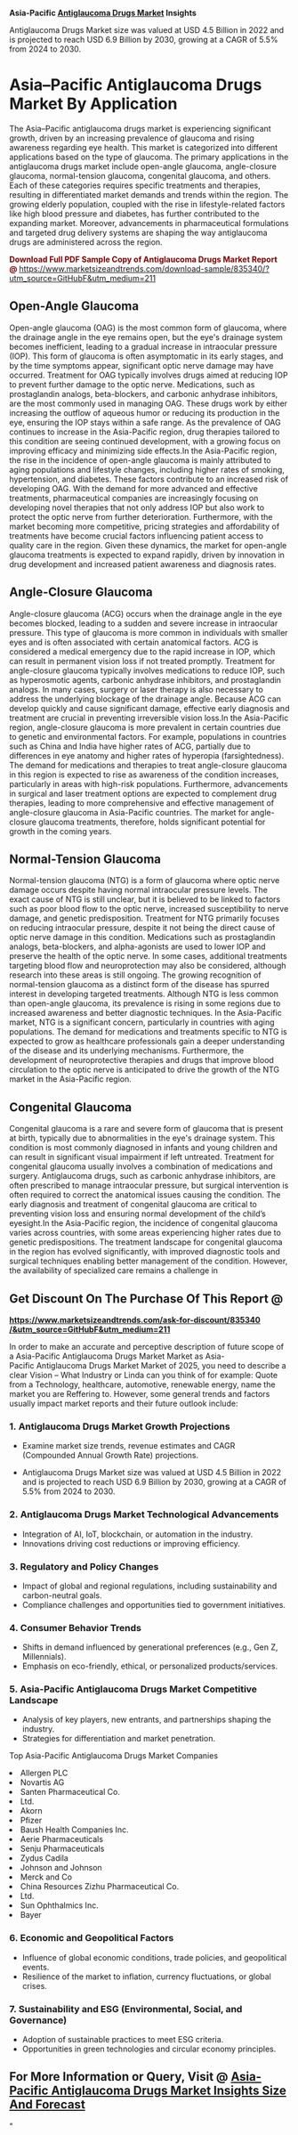 <p><strong>Asia-Pacific&nbsp;<a href=""https://www.marketsizeandtrends.com/download-sample/835340/&amp;utm_source=GitHubF&amp;utm_medium=211"">Antiglaucoma Drugs Market</a> Insights</strong></p><p>Antiglaucoma Drugs Market size was valued at USD 4.5 Billion in 2022 and is projected to reach USD 6.9 Billion by 2030, growing at a CAGR of 5.5% from 2024 to 2030.</p><p><h1>Asia–Pacific Antiglaucoma Drugs Market By Application</h1><p>The Asia–Pacific antiglaucoma drugs market is experiencing significant growth, driven by an increasing prevalence of glaucoma and rising awareness regarding eye health. This market is categorized into different applications based on the type of glaucoma. The primary applications in the antiglaucoma drugs market include open-angle glaucoma, angle-closure glaucoma, normal-tension glaucoma, congenital glaucoma, and others. Each of these categories requires specific treatments and therapies, resulting in differentiated market demands and trends within the region. The growing elderly population, coupled with the rise in lifestyle-related factors like high blood pressure and diabetes, has further contributed to the expanding market. Moreover, advancements in pharmaceutical formulations and targeted drug delivery systems are shaping the way antiglaucoma drugs are administered across the region. <p><strong><span style="color: #800000;">Download Full PDF Sample Copy of Antiglaucoma Drugs Market Report @</span>&nbsp;</strong><a href="https://www.marketsizeandtrends.com/download-sample/835340/?utm_source=GitHubF&amp;utm_medium=211" target="_blank">https://www.marketsizeandtrends.com/download-sample/835340/?utm_source=GitHubF&amp;utm_medium=211</a></p></p><h2>Open-Angle Glaucoma</h2><p>Open-angle glaucoma (OAG) is the most common form of glaucoma, where the drainage angle in the eye remains open, but the eye's drainage system becomes inefficient, leading to a gradual increase in intraocular pressure (IOP). This form of glaucoma is often asymptomatic in its early stages, and by the time symptoms appear, significant optic nerve damage may have occurred. Treatment for OAG typically involves drugs aimed at reducing IOP to prevent further damage to the optic nerve. Medications, such as prostaglandin analogs, beta-blockers, and carbonic anhydrase inhibitors, are the most commonly used in managing OAG. These drugs work by either increasing the outflow of aqueous humor or reducing its production in the eye, ensuring the IOP stays within a safe range. As the prevalence of OAG continues to increase in the Asia-Pacific region, drug therapies tailored to this condition are seeing continued development, with a growing focus on improving efficacy and minimizing side effects.In the Asia-Pacific region, the rise in the incidence of open-angle glaucoma is mainly attributed to aging populations and lifestyle changes, including higher rates of smoking, hypertension, and diabetes. These factors contribute to an increased risk of developing OAG. With the demand for more advanced and effective treatments, pharmaceutical companies are increasingly focusing on developing novel therapies that not only address IOP but also work to protect the optic nerve from further deterioration. Furthermore, with the market becoming more competitive, pricing strategies and affordability of treatments have become crucial factors influencing patient access to quality care in the region. Given these dynamics, the market for open-angle glaucoma treatments is expected to expand rapidly, driven by innovation in drug development and increased patient awareness and diagnosis rates.<h2>Angle-Closure Glaucoma</h2><p>Angle-closure glaucoma (ACG) occurs when the drainage angle in the eye becomes blocked, leading to a sudden and severe increase in intraocular pressure. This type of glaucoma is more common in individuals with smaller eyes and is often associated with certain anatomical factors. ACG is considered a medical emergency due to the rapid increase in IOP, which can result in permanent vision loss if not treated promptly. Treatment for angle-closure glaucoma typically involves medications to reduce IOP, such as hyperosmotic agents, carbonic anhydrase inhibitors, and prostaglandin analogs. In many cases, surgery or laser therapy is also necessary to address the underlying blockage of the drainage angle. Because ACG can develop quickly and cause significant damage, effective early diagnosis and treatment are crucial in preventing irreversible vision loss.In the Asia-Pacific region, angle-closure glaucoma is more prevalent in certain countries due to genetic and environmental factors. For example, populations in countries such as China and India have higher rates of ACG, partially due to differences in eye anatomy and higher rates of hyperopia (farsightedness). The demand for medications and therapies to treat angle-closure glaucoma in this region is expected to rise as awareness of the condition increases, particularly in areas with high-risk populations. Furthermore, advancements in surgical and laser treatment options are expected to complement drug therapies, leading to more comprehensive and effective management of angle-closure glaucoma in Asia-Pacific countries. The market for angle-closure glaucoma treatments, therefore, holds significant potential for growth in the coming years.<h2>Normal-Tension Glaucoma</h2><p>Normal-tension glaucoma (NTG) is a form of glaucoma where optic nerve damage occurs despite having normal intraocular pressure levels. The exact cause of NTG is still unclear, but it is believed to be linked to factors such as poor blood flow to the optic nerve, increased susceptibility to nerve damage, and genetic predisposition. Treatment for NTG primarily focuses on reducing intraocular pressure, despite it not being the direct cause of optic nerve damage in this condition. Medications such as prostaglandin analogs, beta-blockers, and alpha-agonists are used to lower IOP and preserve the health of the optic nerve. In some cases, additional treatments targeting blood flow and neuroprotection may also be considered, although research into these areas is still ongoing. The growing recognition of normal-tension glaucoma as a distinct form of the disease has spurred interest in developing targeted treatments. Although NTG is less common than open-angle glaucoma, its prevalence is rising in some regions due to increased awareness and better diagnostic techniques. In the Asia-Pacific market, NTG is a significant concern, particularly in countries with aging populations. The demand for medications and treatments specific to NTG is expected to grow as healthcare professionals gain a deeper understanding of the disease and its underlying mechanisms. Furthermore, the development of neuroprotective therapies and drugs that improve blood circulation to the optic nerve is anticipated to drive the growth of the NTG market in the Asia-Pacific region.<h2>Congenital Glaucoma</h2><p>Congenital glaucoma is a rare and severe form of glaucoma that is present at birth, typically due to abnormalities in the eye's drainage system. This condition is most commonly diagnosed in infants and young children and can result in significant visual impairment if left untreated. Treatment for congenital glaucoma usually involves a combination of medications and surgery. Antiglaucoma drugs, such as carbonic anhydrase inhibitors, are often prescribed to manage intraocular pressure, but surgical intervention is often required to correct the anatomical issues causing the condition. The early diagnosis and treatment of congenital glaucoma are critical to preventing vision loss and ensuring normal development of the child’s eyesight.In the Asia-Pacific region, the incidence of congenital glaucoma varies across countries, with some areas experiencing higher rates due to genetic predispositions. The treatment landscape for congenital glaucoma in the region has evolved significantly, with improved diagnostic tools and surgical techniques enabling better management of the condition. However, the availability of specialized care remains a challenge in</p><h2><strong>Get Discount On The Purchase Of This Report @&nbsp;</strong></h2><p><strong><a href=""https://www.marketsizeandtrends.com/ask-for-discount/835340/&amp;utm_source=GitHubF&amp;utm_medium=211"" target=""_blank"">https://www.marketsizeandtrends.com/ask-for-discount/835340<br />/&amp;utm_source=GitHubF&amp;utm_medium=211</a></strong></p><p>In order to make an accurate and perceptive description of future scope of a Asia-Pacific&nbsp;Antiglaucoma Drugs Market Market as Asia-Pacific&nbsp;Antiglaucoma Drugs Market Market of 2025, you need to describe a clear Vision &ndash; What Industry or Linda can you think of for example: Quote from a Technology, healthcare, automotive, renewable energy, name the market you are Reffering to. However, some general trends and factors usually impact market reports and their future outlook include:</p><h3>1.&nbsp;<strong>Antiglaucoma Drugs Market Growth Projections</strong></h3><ul><li>Examine market size trends, revenue estimates and CAGR (Compounded Annual Growth Rate) projections.</li><li><p>Antiglaucoma Drugs Market size was valued at USD 4.5 Billion in 2022 and is projected to reach USD 6.9 Billion by 2030, growing at a CAGR of 5.5% from 2024 to 2030.</p></li></ul><h3>2.&nbsp;<strong>Antiglaucoma Drugs Market Technological Advancements</strong></h3><ul><li>Integration of AI, IoT, blockchain, or automation in the industry.</li><li>Innovations driving cost reductions or improving efficiency.</li></ul><h3>3.&nbsp;<strong>Regulatory and Policy Changes</strong></h3><ul><li>Impact of global and regional regulations, including sustainability and carbon-neutral goals.</li><li>Compliance challenges and opportunities tied to government initiatives.</li></ul><h3>4.&nbsp;<strong>Consumer Behavior Trends</strong></h3><ul><li>Shifts in demand influenced by generational preferences (e.g., Gen Z, Millennials).</li><li>Emphasis on eco-friendly, ethical, or personalized products/services.</li></ul><h3>5.&nbsp;<strong>Asia-Pacific Antiglaucoma Drugs Market Competitive Landscape</strong></h3><ul><li>Analysis of key players, new entrants, and partnerships shaping the industry.</li><li>Strategies for differentiation and market penetration.</li></ul><p data-pm-slice=""1 1 []"">Top Asia-Pacific Antiglaucoma Drugs Market Companies</p><div data-test-id=""""><p><li>Allergen PLC</li><li> Novartis AG</li><li> Santen Pharmaceutical Co.</li><li> Ltd.</li><li> Akorn</li><li> Pfizer</li><li> Baush Health Companies Inc.</li><li> Aerie Pharmaceuticals</li><li> Senju Pharmaceuticals</li><li> Zydus Cadila</li><li> Johnson and Johnson</li><li> Merck and Co</li><li> China Resources Zizhu Pharmaceutical Co.</li><li> Ltd.</li><li> Sun Ophthalmics Inc.</li><li> Bayer</li></p></div><h3>6.&nbsp;<strong>Economic and Geopolitical Factors</strong></h3><ul><li>Influence of global economic conditions, trade policies, and geopolitical events.</li><li>Resilience of the market to inflation, currency fluctuations, or global crises.</li></ul><h3>7.&nbsp;<strong>Sustainability and ESG (Environmental, Social, and Governance)</strong></h3><ul><li>Adoption of sustainable practices to meet ESG criteria.</li><li>Opportunities in green technologies and circular economy principles.</li></ul><h2><strong>For More Information or Query, Visit @&nbsp;</strong><a href=""https://www.verifiedmarketreports.com/product/antiglaucoma-drugs-market/"" target=""_blank"">Asia-Pacific Antiglaucoma Drugs Market Insights Size And Forecast</a></h2>"

